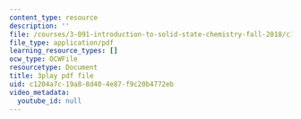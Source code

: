 ```yaml
---
content_type: resource
description: ''
file: /courses/3-091-introduction-to-solid-state-chemistry-fall-2018/c1204a7c19a88d404e87f9c20b4772eb_R0sw85RkKCY.pdf
file_type: application/pdf
learning_resource_types: []
ocw_type: OCWFile
resourcetype: Document
title: 3play pdf file
uid: c1204a7c-19a8-8d40-4e87-f9c20b4772eb
video_metadata:
  youtube_id: null
---
```

